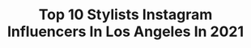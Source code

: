 ---
title: Top 10 Stylists Instagram Influencers In Los Angeles In 2021
description: >-
  Find top stylists Instagram influencers in Los Angeles in 2021. Most popular hashtags: #losangeles #makeup #stylist.
platform: Instagram
hits: 190
text_top: Identify the most popular Instagram influencers on inBeat.
text_bottom: Our database holds 190 Instagram influencers like this in Los Angeles, United States for you to contact.
profiles:
  - username: "jakesammis"
    fullname: >-
      Jake Sammis
    bio: >-
      Stylist | Los Angeles
    location: "United States"
    followers: 9087
    engagement: 629
    commentsToLikes: 0.032287
    id: ck0w4cr5pxxui0i19xhtez5v2
    verified: false
    hashtags: ""
  - username: "alexusshefts"
    fullname: >-
      Alexus Shefts
    bio: >-
      STYLIST • LOS ANGELES
    location: "United States"
    followers: 16962
    engagement: 266
    commentsToLikes: 0.056272
    id: ck5qdh2bfvjq20i11vihewjna
    verified: false
    hashtags: "#stylebyalexusshefts, #november14"
  - username: "torylynnbrows"
    fullname: >-
      TORY-LYNN WILLIAMS
    bio: >-
      Celebrity Brow Stylist || Los Angeles, CA ✉️Training: info.torylynnbrows@gmail.com •(310)-877-4090• #torylynnbrows Book Your Appointment!⤵️
    location: "United States"
    followers: 59294
    engagement: 168
    commentsToLikes: 0.025046
    id: ck15ugiwsn2oq0i192g6u5jl3
    verified: false
    hashtags: "#postmalone, #browshaping, #makeup, #mua"
  - username: "ashleyntay"
    fullname: >-
      Ashley Taylor 🖤
    bio: >-
      Modeling.. Styling... Creative Directing🧚🏼‍♀️ Watch me on TikTok 👇🏼
    location: "United States"
    followers: 9763
    engagement: 459
    commentsToLikes: 0.033324
    id: ck6tk538540to0j71m4cpflgd
    verified: false
    hashtags: "#model, #photography, #modelsearch, #creativedirector"
  - username: "jacobshinall"
    fullname: >-
      Jacob Shinall
    bio: >-
      wardrobe stylist @jakeryanfinds los angeles 🕺🏻 🇮🇹 🇬🇧 🇺🇸
    location: "United States"
    followers: 5420
    engagement: 694
    commentsToLikes: 0.108497
    id: ckap08eblp7300i78tc80esey
    verified: false
    hashtags: "#reelsinstagram, #targetdoesitagain, #setlife, #shopbrenta"
  - username: "dureen"
    fullname: >-
      DUREEN.COM
    bio: >-
      ▫️ Set Designer + Prop Stylist ▫️ Los Angeles ▫️ Projects ➝ Dureen.com
    location: "United States"
    followers: 2872
    engagement: 868
    commentsToLikes: 0.106500
    id: ck6ua79651wvn0j71wbt0pdy0
    verified: false
    hashtags: "#blackouttuesday, #setlife, #stayhome, #youtube"
  - username: "mayabookbinder"
    fullname: >-
      Maya Bookbinder
    bio: >-
      Food Stylist ⚔️ Los Angeles
    location: "United States"
    followers: 3237
    engagement: 961
    commentsToLikes: 0.053241
    id: ck6tu59rpedrq0j71y6cu7l3i
    verified: false
    hashtags: "#watermelonsugar, #pulledsugar, #hangoutfromhome, #geminiseason"
  - username: "alex_eissinger"
    fullname: >-
      Alexandria Eissinger 🇩🇰🇺🇸
    bio: >-
      @divamodelsdotcom | @tngmodels | @brand_models Photography @photographer_aeiss 🌍 Earth Science Major @stockholmuniversity
    location: "United States"
    followers: 24533
    engagement: 307
    commentsToLikes: 0.033519
    id: ck5hq5i5jsja60i11jm2gimb2
    verified: false
    hashtags: "#fit, #denmark, #derek, #collaboration"
  - username: "thepaulbecker1"
    fullname: >-
      Paul Becker
    bio: >-
      Choreographer - Director 🇨🇦🇺🇸 Known for choreographing: @wreckitralph @unfortunate @disneydescendants @deadpoolmovie @goodboysmovie & more...
    location: "United States"
    followers: 25938
    engagement: 169
    commentsToLikes: 0.034061
    id: ck6uhyhocbzm20j71g6b35017
    verified: false
    hashtags: "#choreography, #paulbecker, #dance, #netflix"
  - username: "brytnijean"
    fullname: >-
      Brytni Jean
    bio: >-
      Actress | Stylist | Explorer 📍Los Angeles
    location: "United States"
    followers: 9293
    engagement: 492
    commentsToLikes: 0.027246
    id: ck0w5f71u3cn00i19axi3soiv
    verified: false
    hashtags: "#calm, #power, #levelup, #protect"
---